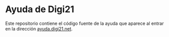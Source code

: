 # Ayuda de Digi21

Este repositorio contiene el código fuente de la ayuda que aparece al entrar en la dirección [ayuda.digi21.net](https://ayuda.digi21.net).
